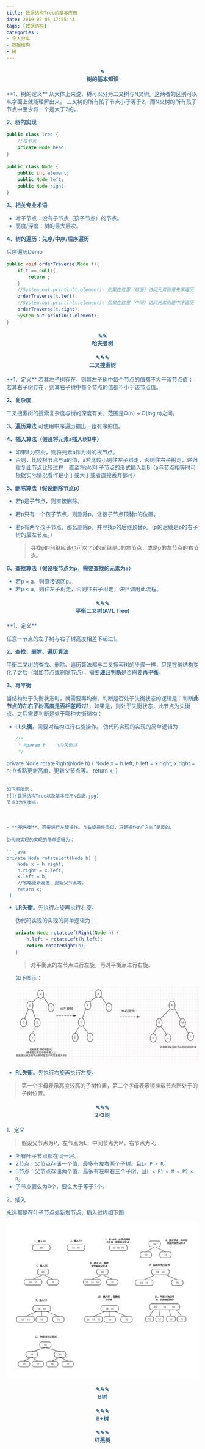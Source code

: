 ```yaml
---
title: 数据结构Tree的基本应用
date: 2019-02-05 17:55:43
tags: [数据结构]
categories :
- 个人分享
- 数据结构
- 树
---
```






<center> <h4><font color = "#36648B">✎</br>树的基本知识</center>
**1、树的定义**
从大体上来说，树可以分为二叉树与N叉树。这两者的区别可以从字面上就能理解出来。
二叉树的所有孩子节点小于等于2，而N叉树的所有孩子节点中至少有一个是大于2的。



**2、树的实现**

```java
public class Tree {
    //根节点
    private Node head;
}

public class Node {
    public int element;
    public Node left;
    public Node right;
}
```


**3、相关专业术语**
- 叶子节点：没有子节点（孩子节点）的节点。
- 高度/深度：树的最大层次。



**4、树的遍历：先序/中序/后序遍历**

后序遍历Demo
```java
public void orderTraverse(Node t){
    if(t == null){
        return ;
    }
    //System.out.println(t.element); 如果在这里（前面）访问元素则是先序遍历
    orderTraverse(t.left);
    //System.out.println(t.element); 如果在这里（中间）访问元素则是中序遍历
    orderTraverse(t.right);
    System.out.println(t.element);
}
```

<center> <h4><font color = "#36648B">✎✎</br>哈夫曼树</center>
<center> <h4><font color = "#36648B">✎✎✎</br>二叉搜索树</center>
**1、定义**
若其左子树存在，则其左子树中每个节点的值都不大于该节点值；
若其右子树存在，则其右子树中每个节点的值都不小于该节点值。

**2、复杂度**

二叉搜索树的搜索复杂度与树的深度有关，范围是O(n) ~ O(log n)之间。

**3、遍历算法**
可使用中序遍历输出一组有序的值。

**4、插入算法（假设将元素a插入树B中）**

- 如果B为空树，则将元素a作为树的根节点。
- 否则，比较根节点与a的值，a若比较小则往左子树走，否则往右子树走，递归重复此节点比较过程，直至将a以叶子节点的形式插入到B（a与节点相等时可根据实际情况看作是小于或大于或者直接丢弃都可）

**5、删除算法（假设删除节点p）**

- 若p是子节点，则直接删除。
- 若p只有一个孩子节点，则删除p，让孩子节点顶替p的位置。
- 若p有两个孩子节点，那么删除p，并寻找p的后继顶替p。（p的后继是p的右子树的最左节点。）
  
  > 寻找p的前继应该也可以？p的前继是p的左节点，或是p的左节点的右节点。

**6、查找算法（假设根节点为p，需要查找的元素为a）**

- 若p = a，则直接返回p。
- 若p < a，则往左子树走，否则往右子树走，递归调用此流程。










<center> <h4><font color = "#36648B">✎✎✎</br>平衡二叉树(AVL Tree)</center>
**1、定义**

任意一节点的左子树与右子树高度相差不超过1。

**2、查找、删除、遍历算法**

平衡二叉树的查找、删除、遍历算法都与二叉搜索树的步骤一样，只是在树结构变化了之后（增加节点或删除节点），需要**递归判断**是否需要**再平衡**。

**3、再平衡**

当结构处于失衡状态时，就需要再均衡。判断是否处于失衡状态的逻辑是：判断**此节点的左右子树高度是否相差超过1**，如果是，则处于失衡状态，此节点为失衡点。之后需要判断是处于哪种失衡结构：

- **LL失衡**。需要对结构进行右旋操作。
  伪代码实现的实现的简单逻辑为：
  
  ```java
  /**
   * @param h    h为失衡点
   */
private Node rotateRight(Node h) {
      Node x = h.left;
      h.left = x.right;
      x.right = h;
      //省略更新高度、更新父节点等。
      return x;
  }
  ```
  
  如下图所示：
  ![](数据结构Tree以及基本应用\右旋.jpg)
  节点3为失衡点。
  
  
  
- **RR失衡**。需要进行左旋操作。与右旋操作类似，只是操作的“方向”是反的。

  伪代码实现的实现的简单逻辑为：

  ```java
  private Node rotateLeft(Node h) {
      Node x = h.right;
      h.right = x.left;
      x.left = h;
      //省略更新高度、更新父节点等。
      return x;
   }
  ```

- **LR失衡**。先执行左旋再执行右旋。

  伪代码实现的实现的简单逻辑为：

  ```java
  private Node rotateLeftRight(Node h) {
      h.left = rotateLeft(h.left);
      return rotateRight(h);
  }
  ```
  >对平衡点的左节点进行左旋，再对平衡点进行右旋。

  如下图示：

  ![](数据结构Tree以及基本应用\左旋右旋.jpg)



- **RL失衡**。先执行右旋再执行左旋。

> 第一个字母表示高度较高的子树位置，第二个字母表示锁挂载节点所处于的子树位置。







<center> <h4><font color = "#36648B">✎✎✎</br>2-3树</center>
1、定义

> 假设父节点为P，左节点为L，中间节点为M，右节点为R。

- 所有叶子节点都在同一层。
- 2节点：父节点存储一个值，最多有左右两个子树。且`L< P < R`。
- 3节点：父节点存储两个值，最多有左中右三个子树。且`L < P1 < M < P2 < R`。
- 子节点要么为0个，要么大于等于2个。



2、插入

永远都是在叶子节点处新增节点，插入过程如下图



![](数据结构Tree以及基本应用\2-3树插入过程.png)

<center> <h4><font color = "#36648B">✎✎✎</br>B树</center>

<center> <h4><font color = "#36648B">✎✎✎</br>B+树</center> 

<center> <h4><font color = "#36648B">✎✎✎</br>红黑树</center>